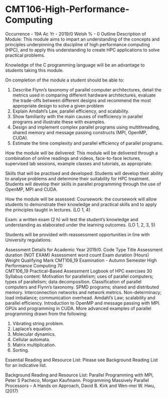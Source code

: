 # CMT106-High-Performance-Computing

Occurrence - 19A    Ac Yr - 2019/0    Welsh % - 0
Outline Description of Module:
This module aims to impart an understanding of the concepts and principles underpinning the discipline of high performance computing (HPC), and to apply this understanding to create HPC applications to solve practical problems.

Knowledge of the C programming language will be an advantage to students taking this module.

On completion of the module a student should be able to:
1. Describe Flynn’s taxonomy of parallel computer architectures, detail the metrics used in comparing different hardware architectures,  evaluate the trade-offs between different designs and recommend the most appropriate design to solve a given problem
2. Explain Amdahl’s Law, parallel efficiency, and scalability.
3. Show familiarity with the main causes of inefficiency in parallel programs and illustrate these with examples.
4. Design and implement complex parallel programs using multithreading, shared memory and message passing constructs (MPI, OpenMP, CUDA).
5. Estimate the time complexity and parallel efficiency of parallel programs.

 

How the module will be delivered:
This module will be delivered through a combination of online readings and videos, face-to-face lectures, supervised lab sessions, example classes and tutorials, as appropriate.

 

Skills that will be practised and developed:
Students will develop their ability to analyse problems and determine their suitability for HPC treatment. Students will develop their skills in parallel programming through the use of OpenMP, MPI and CUDA.


 

 

How the module will be assessed:
Coursework:  the coursework will allow students to demonstrate their knowledge and practical skills and to apply the principles taught in lectures. (LO 1, 4)

Exam: a written exam (2 h) will test the student’s knowledge and understanding as elaborated under the learning outcomes. (LO 1, 2, 3, 5)

Students will be provided with reassessment opportunities in line with University regulations.

 

Assessment Details for Academic Year 2019/0.
Code	Type	Title	Assessment duration (NOT EXAM)	Assessment word count	Exam duration (Hours)	Weight	Qualifying Mark
CMT106_19 	Examination - Autumn Semester 	High Performance Computing 	 	 	 	70 	 
CMT106_19 	Practical-Based Assessment 	Logbook of HPC exercises 	 	 	 	30 	 
Syllabus content:
Motivation for parallelism; uses of parallel computers; types of parallelism; data decomposition.
Classification of parallel computers and Flynn’s taxonomy.
SPMD programs; shared and distributed memory.
Interconnection networks and network metrics.
Non-determinacy; load imbalance; communication overhead.
Amdahl’s Law; scalability and parallel efficiency.
Introduction to OpenMP and message passing with MPI.
GPUs and programming in CUDA.
More advanced examples of parallel programming drawn from the following:
  1. Vibrating string problem.
  2. Laplace’s equation.
  3. Molecular dynamics.
  4. Cellular automata.
  5. Matrix multiplication.
  6. Sorting.

Essential Reading and Resource List:
Please see Background Reading List for an indicative list.

Background Reading and Resource List:
Parallel Programming with MPI, Peter S Pacheco, Morgan Kaufmann.
Programming Massively Parallel Processors – A Hands on Approach, David B. Kirk and Wen-mei W. Hwu, (2017)
